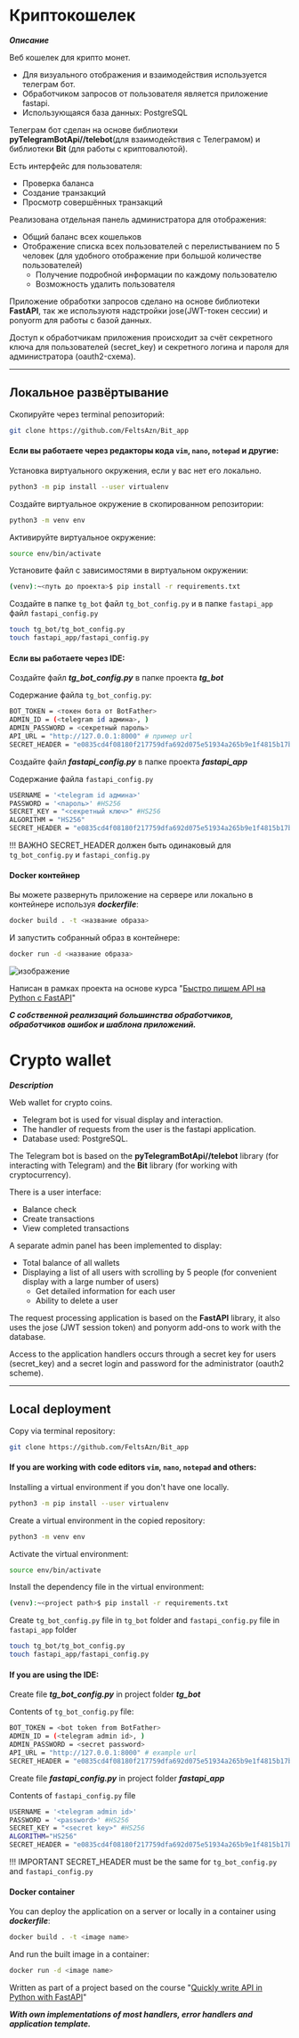# Криптокошелек

***Описание***

Веб кошелек для крипто монет.
- Для визуального отображения и взаимодействия используется телеграм бот.
- Обработчиком запросов от пользователя является приложение fastapi.
- Использующаяся база данных: PostgreSQL

Телеграм бот сделан на основе библиотеки **pyTelegramBotApi//telebot**(для взаимодействия с Телеграмом) и библиотеки **Bit** (для работы с криптовалютой). 

Есть интерфейс для пользователя:
- Проверка баланса
- Создание транзакций
- Просмотр совершённых транзакций

Реализована отдельная панель администратора для отображения:
- Общий баланс всех кошельков
- Отображение списка всех пользователей с перелистыванием по 5 человек (для удобного отображение при большой количестве пользователей)
  - Получение подробной информации по каждому пользователю
  - Возможность удалить пользователя
   
Приложение обработки запросов сделано на основе библиотеки **FastAPI**, так же используютя надстройки jose(JWT-токен сессии) и ponyorm для работы с базой данных.


Доступ к обработчикам приложения происходит за счёт секретного ключа для пользователей (secret_key) и секретного логина и пароля для администратора (oauth2-схема).

______________________________

## Локальное развёртывание

Скопируйте через terminal репозиторий:
```bash
git clone https://github.com/FeltsAzn/Bit_app
```

#### Если вы работаете через редакторы кода `vim`, `nano`, `notepad` и другие:
Установка виртуального окружения, если у вас нет его локально.
```bash
python3 -m pip install --user virtualenv
```

Создайте виртуальное окружение в скопированном репозитории:
```bash
python3 -m venv env
```

Активируйте виртуальное окружение:
```bash
source env/bin/activate
```

Установите файл с зависимостями в виртуальном окружении:
```bash
(venv):~<путь до проекта>$ pip install -r requirements.txt
```

Создайте в папке `tg_bot` файл `tg_bot_config.py` и в папке `fastapi_app` файл `fastapi_config.py`

```bash
touch tg_bot/tg_bot_config.py
touch fastapi_app/fastapi_config.py
```

#### Если вы работаете через IDE:
Создайте файл ***tg_bot_config.py*** в папке проекта ***tg_bot***


Содержание файла `tg_bot_config.py`:
```sh
BOT_TOKEN = <токен бота от BotFather>
ADMIN_ID = (<telegram id админа>, )
ADMIN_PASSWORD = <секретный пароль>
API_URL = "http://127.0.0.1:8000" # пример url
SECRET_HEADER = "e0835cd4f08180f217759dfa692d075e51934a265b9e1f4815b17bf296732e4f" # пример секретного заголовка для связи с ботом
```

Создайте файл ***fastapi_config.py*** в папке проекта ***fastapi_app***

Содержание файла `fastapi_config.py`
```sh
USERNAME = '<telegram id админа>'
PASSWORD = '<пароль>' #HS256
SECRET_KEY = "<секретный ключ>" #HS256
ALGORITHM = "HS256"
SECRET_HEADER = "e0835cd4f08180f217759dfa692d075e51934a265b9e1f4815b17bf296732e4f" # пример секретного заголовка для связи с сервером
```

!!! ВАЖНО
SECRET_HEADER должен быть одинаковый для `tg_bot_config.py` и `fastapi_config.py`

#### Docker контейнер
Вы можете развернуть приложение на сервере или локально в контейнере используя ***dockerfile***:
```bash
docker build . -t <название образа>
```

И запустить собранный образ в контейнере:
```bash
docker run -d <название образа>
```


![изображение](https://user-images.githubusercontent.com/107147438/197279455-e0d8e0a0-f84d-45d7-826c-67ea86e1ab12.png)


Написан в рамках проекта на основе курса "[Быстро пишем API на Python с FastAPI](https://stepik.org/course/119770/)"

***С собственной реализаций большинства обработчиков, обработчиков ошибок и шаблона приложений.***



# Crypto wallet

***Description***

Web wallet for crypto coins.
- Telegram bot is used for visual display and interaction. 
- The handler of requests from the user is the fastapi application. 
- Database used: PostgreSQL.

The Telegram bot is based on the **pyTelegramBotApi//telebot** library (for interacting with Telegram) and the **Bit** library (for working with cryptocurrency).

There is a user interface:
- Balance check
- Create transactions
- View completed transactions

A separate admin panel has been implemented to display:
- Total balance of all wallets
- Displaying a list of all users with scrolling by 5 people (for convenient display with a large number of users)
  - Get detailed information for each user
  - Ability to delete a user
   
The request processing application is based on the **FastAPI** library, it also uses the jose (JWT session token) and ponyorm add-ons to work with the database.


Access to the application handlers occurs through a secret key for users (secret_key) and a secret login and password for the administrator (oauth2 scheme).

______________________________

## Local deployment

Copy via terminal repository:
```bash
git clone https://github.com/FeltsAzn/Bit_app
```

#### If you are working with code editors `vim`, `nano`, `notepad` and others:
Installing a virtual environment if you don't have one locally.
```bash
python3 -m pip install --user virtualenv
```

Create a virtual environment in the copied repository:
```bash
python3 -m venv env
```

Activate the virtual environment:
```bash
source env/bin/activate
```

Install the dependency file in the virtual environment:
```bash
(venv):~<project path>$ pip install -r requirements.txt
```

Create `tg_bot_config.py` file in `tg_bot` folder and `fastapi_config.py` file in `fastapi_app` folder

```bash
touch tg_bot/tg_bot_config.py
touch fastapi_app/fastapi_config.py
```

#### If you are using the IDE:
Create file ***tg_bot_config.py*** in project folder ***tg_bot***


Contents of `tg_bot_config.py` file:
```sh
BOT_TOKEN = <bot token from BotFather>
ADMIN_ID = (<telegram admin id>, )
ADMIN_PASSWORD = <secret password>
API_URL = "http://127.0.0.1:8000" # example url
SECRET_HEADER = "e0835cd4f08180f217759dfa692d075e51934a265b9e1f4815b17bf296732e4f" # an example of a secret header for communicating with a bot
```

Create file ***fastapi_config.py*** in project folder ***fastapi_app***

Contents of `fastapi_config.py` file
```sh
USERNAME = '<telegram admin id>'
PASSWORD = '<password>' #HS256
SECRET_KEY = "<secret key>" #HS256
ALGORITHM="HS256"
SECRET_HEADER = "e0835cd4f08180f217759dfa692d075e51934a265b9e1f4815b17bf296732e4f" # an example of a secret header for communicating with the server
```

!!! IMPORTANT
SECRET_HEADER must be the same for `tg_bot_config.py` and `fastapi_config.py`

#### Docker container
You can deploy the application on a server or locally in a container using ***dockerfile***:
```bash
docker build . -t <image name>
```

And run the built image in a container:
```bash
docker run -d <image name>
```

Written as part of a project based on the course "[Quickly write API in Python with FastAPI](https://stepik.org/course/119770/)"

***With own implementations of most handlers, error handlers and application template.***

